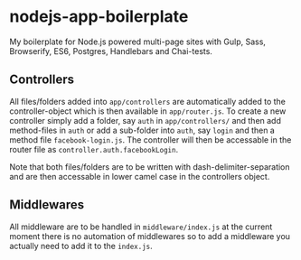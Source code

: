 # nodejs-app-boilerplate

My boilerplate for Node.js powered multi-page sites with Gulp, Sass, Browserify, ES6, Postgres, Handlebars and Chai-tests.

## Controllers

All files/folders added into `app/controllers` are automatically added to the controller-object which is then available in `app/router.js`. To create a new controller simply add a folder, say `auth` in `app/controllers/` and then add method-files in `auth` or add a sub-folder into `auth`, say `login` and then a method file `facebook-login.js`. The controller will then be accessable in the router file as `controller.auth.facebookLogin`.

Note that both files/folders are to be written with dash-delimiter-separation and are then accessable in lower camel case in the controllers object.

## Middlewares

All middleware are to be handled in `middleware/index.js` at the current moment there is no automation of middlewares so to add a middleware you actually need to add it to the `index.js`.
